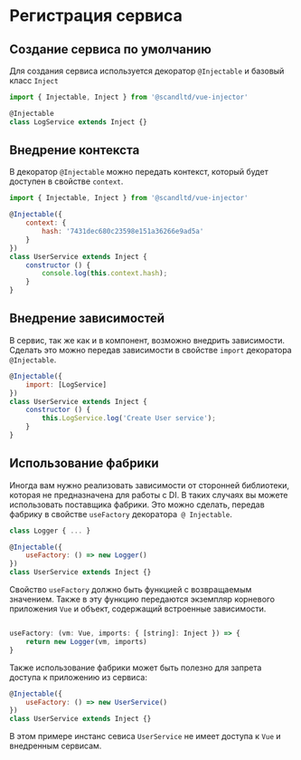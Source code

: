 # Регистрация сервиса

## Создание сервиса по умолчанию

Для создания сервиса используется декоратор `@Injectable` и базовый класс `Inject`

``` js
import { Injectable, Inject } from '@scandltd/vue-injector'

@Injectable
class LogService extends Inject {}
```

## Внедрение контекста

В декоратор `@Injectable` можно передать контекст, который будет доступен в свойстве `context`.

``` js
import { Injectable, Inject } from '@scandltd/vue-injector'

@Injectable({
    context: {
        hash: '7431dec680c23598e151a36266e9ad5a'
    }
})
class UserService extends Inject {
    constructor () {
        console.log(this.context.hash);
    }
}
```

## Внедрение зависимостей

В сервис, так же как и в компонент, возможно внедрить зависимости. Сделать это можно передав зависимости в свойстве `import` декоратора `@Injectable`.

``` js
@Injectable({
    import: [LogService]
})
class UserService extends Inject {
    constructor () {
        this.LogService.log('Create User service');
    }
}
```

## Использование фабрики

Иногда вам нужно реализовать зависимости от сторонней библиотеки, которая не предназначена для работы с DI. В таких случаях вы можете использовать поставщика фабрики. Это можно сделать, передав фабрику в свойстве `useFactory` декоратора` @ Injectable`.

``` js
class Logger { ... }

@Injectable({
    useFactory: () => new Logger()
})
class UserService extends Inject {}
```

Свойство `useFactory` должно быть функцией с возвращаемым значением. Также в эту функцию передаются экземпляр корневого приложения `Vue` и объект, содержащий встроенные зависимости.

``` js

useFactory: (vm: Vue, imports: { [string]: Inject }) => {
    return new Logger(vm, imports)
}
```

Также использование фабрики может быть полезно для запрета доступа к приложению из сервиса:

``` js
@Injectable({
    useFactory: () => new UserService()
})
class UserService extends Inject {}
```

В этом примере инстанс севиса `UserService` не имеет доступа к `Vue` и внедренным сервисам.